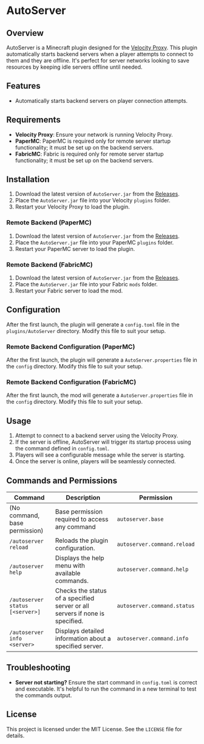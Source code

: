 # AutoServer

## Overview

AutoServer is a Minecraft plugin designed for the [Velocity Proxy](https://papermc.io/software/velocity). This plugin automatically starts backend servers when a player attempts to connect to them and they are offline. It's perfect for server networks looking to save resources by keeping idle servers offline until needed.

## Features

- Automatically starts backend servers on player connection attempts.

## Requirements

- **Velocity Proxy**: Ensure your network is running Velocity Proxy.
- **PaperMC**: PaperMC is required only for remote server startup functionality; it must be set up on the backend servers.
- **FabricMC**: Fabric is required only for remote server startup functionality; it must be set up on the backend servers.

## Installation

1. Download the latest version of `AutoServer.jar` from the [Releases](https://github.com/Artificial-720/AutoServer/releases).
2. Place the `AutoServer.jar` file into your Velocity `plugins` folder.
3. Restart your Velocity Proxy to load the plugin.

### Remote Backend (PaperMC)

1. Download the latest version of `AutoServer.jar` from the [Releases](https://github.com/Artificial-720/AutoServer/releases).
2. Place the `AutoServer.jar` file into your PaperMC `plugins` folder.
3. Restart your PaperMC server to load the plugin.

### Remote Backend (FabricMC)

1. Download the latest version of `AutoServer.jar` from the [Releases](https://github.com/Artificial-720/AutoServer/releases).
2. Place the `AutoServer.jar` file into your Fabric `mods` folder.
3. Restart your Fabric server to load the mod.

## Configuration

After the first launch, the plugin will generate a `config.toml` file in the `plugins/AutoServer` directory. Modify this file to suit your setup.

### Remote Backend Configuration (PaperMC)

After the first launch, the plugin will generate a `AutoServer.properties` file in the `config` directory. Modify this file to suit your setup.

### Remote Backend Configuration (FabricMC)

After the first launch, the mod will generate a `AutoServer.properties` file in the `config` directory. Modify this file to suit your setup.


## Usage

1. Attempt to connect to a backend server using the Velocity Proxy.
2. If the server is offline, AutoServer will trigger its startup process using the command defined in `config.toml`.
3. Players will see a configurable message while the server is starting.
4. Once the server is online, players will be seamlessly connected.

## Commands and Permissions

| Command                         | Description                                                                  | Permission                  |
|---------------------------------|------------------------------------------------------------------------------|-----------------------------|
| (No command, base permission)   | Base permission required to access any command                               | `autoserver.base`           |
| `/autoserver reload`            | Reloads the plugin configuration.                                            | `autoserver.command.reload` |
| `/autoserver help`              | Displays the help menu with available commands.                              | `autoserver.command.help`   |
| `/autoserver status [<server>]` | Checks the status of a specified server or all servers if none is specified. | `autoserver.command.status` |
| `/autoserver info <server>`     | Displays detailed information about a specified server.                      | `autoserver.command.info`   |

## Troubleshooting

- **Server not starting?** Ensure the start command in `config.toml` is correct and executable. It's helpful to run the command in a new terminal to test the commands output.

## License

This project is licensed under the MIT License. See the `LICENSE` file for details.